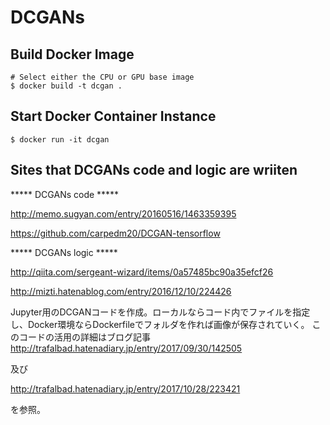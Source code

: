 # DCGANs

## Build Docker Image

```text
# Select either the CPU or GPU base image
$ docker build -t dcgan .
```

## Start Docker Container Instance
```text
$ docker run -it dcgan
```

## Sites that DCGANs code and logic are wriiten
***** DCGANs code *****

http://memo.sugyan.com/entry/20160516/1463359395

https://github.com/carpedm20/DCGAN-tensorflow

***** DCGANs logic *****

http://qiita.com/sergeant-wizard/items/0a57485bc90a35efcf26

http://mizti.hatenablog.com/entry/2016/12/10/224426



Jupyter用のDCGANコードを作成。ローカルならコード内でファイルを指定し、Docker環境ならDockerfileでフォルダを作れば画像が保存されていく。
このコードの活用の詳細はブログ記事
http://trafalbad.hatenadiary.jp/entry/2017/09/30/142505

及び

http://trafalbad.hatenadiary.jp/entry/2017/10/28/223421

を参照。

